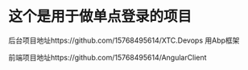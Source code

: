 # 这个是用于做单点登录的项目
后台项目地址https://github.com/15768495614/XTC.Devops 用Abp框架

前端项目地址https://github.com/15768495614/AngularClient 
